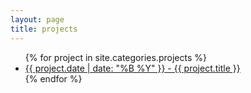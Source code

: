 ```yaml
---
layout: page
title: projects
---
```

<!-- 
{% for tag in site.tags %}
  <h3>{{ tag[0] }}</h3>
  <ul>
    {% for post in tag[1] %}
      <li><a href="{{ post.url }}">{{ post.date | date: "%B %Y" }} - {{ post.title }}</a></li>
    {% endfor %}
  </ul>
{% endfor %} -->

<!-- {% for tag in site.tags %}
  <h3>{{ tag[0] }}</h3>
  <ul>
    {% for post in tag[1] %}
      <li><a href="{{ post.url }}">{{ post.date | date: "%B %Y" }} - {{ post.title }}</a></li>
    {% endfor %}
  </ul>
{% endfor %} -->

<ul>
  {% for project in site.categories.projects %}
    <!-- <h3>{{ project.title }}</h3> -->
    <!-- <ul> -->
      <!-- {% for post in tag[1] %} -->
    <li><a href="{{ project.url }}">{{ project.date | date: "%B %Y" }} - {{ project.title }}</a></li>
      <!-- {% endfor %} -->
    <!-- </ul> -->
  {% endfor %}
</ul> 

